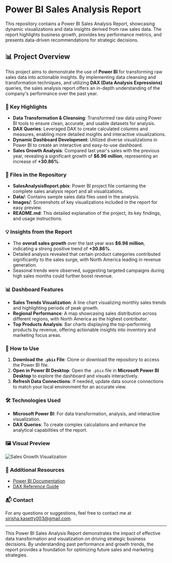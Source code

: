 # Power BI Sales Analysis Report

This repository contains a Power BI Sales Analysis Report, showcasing dynamic visualizations and data insights derived from raw sales data. The report highlights business growth, provides key performance metrics, and presents data-driven recommendations for strategic decisions.

## 📊 Project Overview
This project aims to demonstrate the use of **Power BI** for transforming raw sales data into actionable insights. By implementing data cleansing and transformation techniques, and utilizing **DAX (Data Analysis Expressions)** queries, the sales analysis report offers an in-depth understanding of the company's performance over the past year.

### 🚀 Key Highlights
- **Data Transformation & Cleansing**: Transformed raw data using Power BI tools to ensure clean, accurate, and usable datasets for analysis.
- **DAX Queries**: Leveraged DAX to create calculated columns and measures, enabling more detailed insights and interactive visualizations.
- **Dynamic Dashboard Development**: Utilized diverse visualizations in Power BI to create an interactive and easy-to-use dashboard.
- **Sales Growth Analysis**: Compared last year's sales with the previous year, revealing a significant growth of **$6.96 million**, representing an increase of **+30.86%**.

### 📂 Files in the Repository
- **SalesAnalysisReport.pbix**: Power BI project file containing the complete sales analysis report and all visualizations.
- **Data/**: Contains sample sales data files used in the analysis.
- **Images/**: Screenshots of key visualizations included in the report for easy preview.
- **README.md**: This detailed explanation of the project, its key findings, and usage instructions.

### 💡 Insights from the Report
- The **overall sales growth** over the last year was **$6.96 million**, indicating a strong positive trend of **+30.86%**.
- Detailed analysis revealed that certain product categories contributed significantly to the sales surge, with North America leading in revenue generation.
- Seasonal trends were observed, suggesting targeted campaigns during high sales months could further boost revenue.

### 📊 Dashboard Features
- **Sales Trends Visualization**: A line chart visualizing monthly sales trends and highlighting periods of peak growth.
- **Regional Performance**: A map showcasing sales distribution across different regions, with North America as the highest contributor.
- **Top Products Analysis**: Bar charts displaying the top-performing products by revenue, offering actionable insights into inventory and marketing focus areas.

### 📌 How to Use
1. **Download the `.pbix` File**: Clone or download the repository to access the Power BI file.
2. **Open in Power BI Desktop**: Open the `.pbix` file in **Microsoft Power BI Desktop** to explore the dashboard and visuals interactively.
3. **Refresh Data Connections**: If needed, update data source connections to match your local environment for an accurate view.

### 🛠️ Technologies Used
- **Microsoft Power BI**: For data transformation, analysis, and interactive visualization.
- **DAX Queries**: To create complex calculations and enhance the analytical capabilities of the report.

### 🖼️ Visual Preview
![Sales Growth Visualization](images/sales_growth.png)

### 🔗 Additional Resources
- [Power BI Documentation](https://docs.microsoft.com/en-us/power-bi/)
- [DAX Reference Guide](https://docs.microsoft.com/en-us/dax/)

### 📬 Contact
For any questions or suggestions, feel free to contact me at [sirisha.kasetty003@gmail.com](mailto:sirisha.kasetty003@gmail.com).

---

This Power BI Sales Analysis Report demonstrates the impact of effective data transformation and visualization on driving strategic business decisions. By understanding past performance and growth trends, the report provides a foundation for optimizing future sales and marketing strategies.


